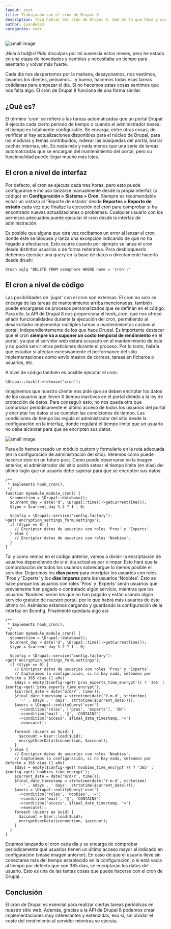 ```yaml
---
layout: post
title: Trabajando con el cron de Drupal 8 
description: Toca hablar del cron de Drupal 8. Qué es lo que hace y qué puede llegar a conseguirse con él
author: juandels3
categories: code
---
```


![small image]({{site.baseurl}}/images/cron-drupal.jpeg)

¡Hola a tod@s! Pido disculpas por mi ausencia estos meses, pero he estado en una etapa de novedades y cambios y necesitaba un tiempo para asentarlo y volver más fuerte. 

Cada día nos despertamos por la mañana, desayunamos, nos vestimos, lavamos los dientes, peinamos... y bueno, hacemos todas esas tareas cotidianas para empezar el día. Si no hacemos estas cosas sentimos que nos falta algo. El cron de Drupal 8 funciona de una forma similar. 

## ¿Qué es?

El término 'cron' se refiere a las tareas automatizadas que un portal Drupal 8 ejecuta cada cierto periodo de tiempo o cuando el administrador desea; el tiempo es totalmente configurable. Se encarga, entre otras cosas, de verificar si hay actualizaciones disponibles para el núcleo de Drupal, para los módulos y temas contribuidos, indexar las búsquedas del portal, borrar cachés internas, etc. Es nada más y nada menos que una serie de tareas automatizadas que se encargan del mantenimiento del portal, pero su funcionalidad puede llegar mucho más lejos.

## El cron a nivel de interfaz

Por defecto, el cron se ejecuta cada tres horas, pero esto puede configurarse e incluso lanzarse manualmente desde la propia interfaz (o código) en **Configuración > Sistema > Cron**. Siempre es recomendable echar un vistazo al 'Reporte de estado' desde **Reportes > Reporte de estado** cada vez que finalize la ejecución del cron para comprobar si ha encontrado nuevas actualizaciones o problemas. Cualquier usuario con los permisos adecuados puede ejecutar el cron desde la interfaz de administración.

Es posible que alguna que otra vez recibamos un error al lanzar el cron donde éste se bloquea y lanza una excepción indicando de que no ha llegado a efectuarse. Esto ocurre cuando por ejemplo se lanza el cron desde distintos usuarios o de forma reiterativa. Para desbloquearlo debemos ejecutar una query en la base de datos o directamente hacerlo desde drush:

```
drush sqlq "DELETE FROM semaphore WHERE name = 'cron';"
```

## El cron a nivel de código

Las posibilidades de 'jugar' con el cron son extensas. El cron no solo se encarga de las tareas de mantenimiento arriba mencionadas, también puede encargarse de procesos personalizados que se definan en el código. Para ello, la API de Drupal 8 nos proporciona el hook_cron, que nos ofrece añadir funcionalidades durante la ejecución del cron, permitiendo al desarrollador implementar múltiples tareas o mantenimientos custom al portal, independientemente de los que hace Drupal.
Es importante destacar que el cron **siempre va a suponer un costo temporal de rendimiento** en el portal, ya que el servidor web estará ocupado en el mantenimiento de éste y no podrá servir otras peticiones durante el proceso. Por lo tanto, habría que estudiar si afectan excesivamente el performance del sitio implementaciones como envío masivo de correos, tareas en ficheros o usuarios, etc.

A nivel de código también es posible ejecutar el cron:

```
\Drupal::lock()->release('cron');
```

Imaginemos que nuestro cliente nos pide que se deben encriptar los datos de los usuarios que lleven X tiempo inactivos en el portal debido a la ley de protección de datos. Para conseguir esto, no nos queda otra que comprobar periódicamente el último acceso de todos los usuarios del portal y encriptar los datos si se cumplen las condiciones de tiempo. Las condiciones de tiempo las regula el administrador del sitio desde la configuración en la interfaz, donde regulará el tiempo límite que un usuario no debe alcanzar para que se encripten sus datos.

![small image]({{site.baseurl}}/images/cron-drupal-img1.png)

Para ello hemos creado un módulo custom y formulario en la ruta adecuada (en la configuración de administración del sitio). Veremos cómo puede hacerse esto en un futuro post. Como puede observarse en la imagen anterior, el administrador del sitio podrá setear el tiempo límite (en días) del último login que un usuario debe superar para que se encripten sus datos.   

    /**
     * Implements hook_cron().
     */
    function mymodule_module_cron() {
      $connection = \Drupal::database();
      $current_day = date('d', \Drupal::time()->getCurrentTime());
      $type = $current_day % 2 ? 1 : 0;
    
      $config = \Drupal::service('config.factory')->get('encryption_settings_form.settings');
      if ($type == 0) {
	    // Encriptar datos de usuarios con roles 'Pros' y 'Experts'.
      } else {
        // Encriptar datos de usuarios con roles 'Noobies'.
      }
    }


Tal y como vemos en el código anterior, vamos a dividir la encriptación de usuarios dependiendo de si el día actual es par o impar. Esto hará que la comprobación de todos los usuarios sobrecargue lo menos posible el servidor. Dejaremos los **días pares** para encriptar los usuarios con roles 'Pros y 'Experts' y los **días impares** para los usuarios 'Noobies'. Esto se hace porque los usuarios con roles 'Pros' y 'Experts' serán usuarios que previamente han pagado o contratado algún servicio, mientras que los usuarios 'Noobies' serán los que no han pagado y están usando algún servicio gratuito de nuestro portal, por lo que habrá más usuarios de éste último rol.
Asimismo estamos cargando y guardando la configuración de la interfaz en $config. Finalmente quedaría algo así:


    /**
     * Implements hook_cron().
     */
    function mymodule_module_cron() {
      $connection = \Drupal::database();
      $current_day = date('d', \Drupal::time()->getCurrentTime());
      $type = $current_day % 2 ? 1 : 0;
    
      $config = \Drupal::service('config.factory')->get('encryption_settings_form.settings');
      if ($type == 0) {
      	// Encriptar datos de usuarios con roles 'Pros' y 'Experts'.
      	// Capturamos la configuración, si no hay nada, seteamos por defecto a 365 días (1 año)
        $days = empty($config->get('pros_experts_time_encrypt')) ? '365' : $config->get('pros_experts_time_encrypt');
        $current_date = date('m/d/Y', time());
        $final_date_timestamp = strtotime(date('Y-m-d', strtotime(
          '-' . $days . ' days', strtotime($current_date))));
        $users = \Drupal::entityQuery('user')
          ->condition('roles', ['pros', 'experts'], 'IN')
          ->condition('mail', '@', 'CONTAINS')
          ->condition('access', $final_date_timestamp, '<')
          ->execute();
    
        foreach ($users as $uid) {
          $account = User::load($uid);
          encryptUserData($connection, $account);
        }
      } else {
        // Encriptar datos de usuarios con roles 'Noobies'.
        // Capturamos la configuración, si no hay nada, seteamos por defecto a 365 días (1 año)
        $days = empty($config->get('noobies_time_encrypt')) ? '365' : $config->get('noobies_time_encrypt');
        $current_date = date('m/d/Y', time());
        $final_date_timestamp = strtotime(date('Y-m-d', strtotime(
          '-' . $days . ' days', strtotime($current_date))));
        $users = \Drupal::entityQuery('user')
          ->condition('roles', 'noobies', '=')
          ->condition('mail', '@', 'CONTAINS')
          ->condition('access', $final_date_timestamp, '<')
          ->execute();
        foreach ($users as $uid) {
          $account = User::load($uid);
          encryptUserData($connection, $account);
        }
      }
    }

Estamos lanzando el cron cada día y se encarga de comprobar periódicamente qué usuarios tienen un último acceso mayor al indicado en configuración (véase imagen anterior). En caso de que el usuario lleve sin conectarse más del tiempo establecido en la configuración, o si está vacía al tiempo por defecto que son 365 días, se encriptarán los datos del usuario. Esto es una de las tantas cosas que puede hacerse con el cron de Drupal...

## Conclusión

El cron de Drupal es esencial para realizar ciertas tareas periódicas en nuestro sitio web. Además, gracias a la API de Drupal 8 podemos crear implementaciones muy interesantes y extendidas, eso sí, sin olvidar el coste del rendimiento al servidor mientras se ejecuta.
